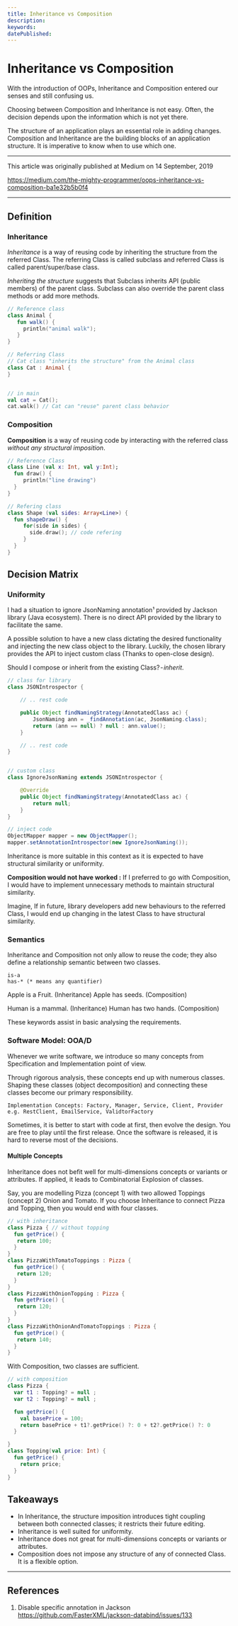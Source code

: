 ```yaml
---
title: Inheritance vs Composition
description:
keywords:
datePublished:
---
```


# Inheritance vs Composition

With the introduction of OOPs, Inheritance and Composition entered our senses and still confusing us.

Choosing between Composition and Inheritance is not easy. Often, the decision depends upon the information which is not yet there.

The structure of an application plays an essential role in adding changes. Composition and Inheritance are the building blocks of an application structure. It is imperative to know when to use which one.

---

This article was originally published at Medium on 14 September, 2019

https://medium.com/the-mighty-programmer/oops-inheritance-vs-composition-ba1e32b5b0f4

---

## Definition

### Inheritance

_Inheritance_ is a way of reusing code by inheriting the structure from the referred Class. The referring Class is called subclass and referred Class is called parent/super/base class.

_Inheriting the structure_ suggests that Subclass inherits API (public members) of the parent class. Subclass can also override the parent class methods or add more methods.

```kotlin
// Reference class
class Animal {
   fun walk() {
     println("animal walk");
   }
}

// Referring Class
// Cat class "inherits the structure" from the Animal class
class Cat : Animal {
}


// in main
val cat = Cat();
cat.walk() // Cat can "reuse" parent class behavior
```

### Composition

**Composition** is a way of reusing code by interacting with the referred class _without any structural imposition_.

```kotlin
// Reference Class
class Line (val x: Int, val y:Int);
  fun draw() {
     println("line drawing")
  }
}

// Refering class
class Shape (val sides: Array<Line>) {
  fun shapeDraw() {
     for(side in sides) {
       side.draw(); // code refering
     }
  }
}
```

## Decision Matrix

### Uniformity

I had a situation to ignore JsonNaming annotation¹ provided by Jackson library (Java ecosystem). There is no direct API provided by the library to facilitate the same.

A possible solution to have a new class dictating the desired functionality and injecting the new class object to the library. Luckily, the chosen library provides the API to inject custom class (Thanks to open-close design).

Should I compose or inherit from the existing Class? - *inherit*.

```java
// class for library
class JSONIntrospector {

    // .. rest code

    public Object findNamingStrategy(AnnotatedClass ac) {
        JsonNaming ann = _findAnnotation(ac, JsonNaming.class);
        return (ann == null) ? null : ann.value();
    }

    // .. rest code
}


// custom class
class IgnoreJsonNaming extends JSONIntrospector {

    @Override
    public Object findNamingStrategy(AnnotatedClass ac) {
        return null;
    }
}

// inject code
ObjectMapper mapper = new ObjectMapper();
mapper.setAnnotationIntrospector(new IgnoreJsonNaming());

```

Inheritance is more suitable in this context as it is expected to have structural similarity or uniformity.

**Composition would not have worked :**
If I preferred to go with Composition, I would have to implement unnecessary methods to maintain structural similarity.

Imagine, If in future, library developers add new behaviours to the referred Class, I would end up changing in the latest Class to have structural similarity.

### Semantics

Inheritance and Composition not only allow to reuse the code; they also define a relationship semantic between two classes.

```
is-a
has-* (* means any quantifier)
```

Apple is a Fruit. (Inheritance)
Apple has seeds. (Composition)

Human is a mammal. (Inheritance)
Human has two hands. (Composition)

These keywords assist in basic analysing the requirements.

### Software Model: OOA/D

Whenever we write software, we introduce so many concepts from Specification and Implementation point of view.

Through rigorous analysis, these concepts end up with numerous classes. Shaping these classes (object decomposition) and connecting these classes become our primary responsibility.

```
Implementation Concepts: Factory, Manager, Service, Client, Provider
e.g. RestClient, EmailService, ValidtorFactory
```

Sometimes, it is better to start with code at first, then evolve the design. You are free to play until the first release. Once the software is released, it is hard to reverse most of the decisions.

#### Multiple Concepts

Inheritance does not befit well for multi-dimensions concepts or variants or attributes. If applied, it leads to Combinatorial Explosion of classes.

Say, you are modelling Pizza (concept 1) with two allowed Toppings (concept 2) Onion and Tomato. If you choose Inheritance to connect Pizza and Topping, then you would end with four classes.

```kotlin
// with inheritance
class Pizza { // without topping
  fun getPrice() {
   return 100;
  }
}
class PizzaWithTomatoToppings : Pizza {
  fun getPrice() {
   return 120;
  }
}
class PizzaWithOnionTopping : Pizza {
  fun getPrice() {
   return 120;
  }
}
class PizzaWithOnionAndTomatoToppings : Pizza {
  fun getPrice() {
   return 140;
  }
}
```

With Composition, two classes are sufficient.

```kotlin
// with composition
class Pizza {
  var t1 : Topping? = null ;
  var t2 : Topping? = null ;

  fun getPrice() {
    val basePrice = 100;
    return basePrice + t1?.getPrice() ?: 0 + t2?.getPrice() ?: 0
  }

}
class Topping(val price: Int) {
  fun getPrice() {
    return price;
  }
}
```

## Takeaways

- In Inheritance, the structure imposition introduces tight coupling between both connected classes; it restricts their future editing.
- Inheritance is well suited for uniformity.
- Inheritance does not great for multi-dimensions concepts or variants or attributes.
- Composition does not impose any structure of any of connected Class. It is a flexible option.

---

## References

1. Disable specific annotation in Jackson
   https://github.com/FasterXML/jackson-databind/issues/133
